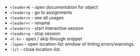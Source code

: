 - `<leader>K` - open documentation for object
- `<leader>g` - go to assignments
- `<leader>n` - see all usages
- `<leader>r` - rename
- `<leader>s` - start interactive session
- `<leader>q` - stop session
- `<C-k>` - open / skip through snippet
- `:lopen` - open location-list window of linting errors/warnings.
- `:lcl` - close location-list.
